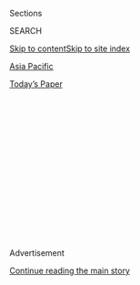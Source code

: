 <div id="app">

<div>

<div>

<div>

<div class="NYTAppHideMasthead css-1q2w90k e1suatyy0">

<div class="section css-ui9rw0 e1suatyy2">

<div class="css-eph4ug er09x8g0">

<div class="css-6n7j50">

</div>

<span class="css-1dv1kvn">Sections</span>

<div class="css-10488qs">

<span class="css-1dv1kvn">SEARCH</span>

</div>

[Skip to content](#site-content)[Skip to site index](#site-index)

</div>

<div id="masthead-section-label" class="css-1wr3we4 eaxe0e00">

[Asia
Pacific](https://www.nytimes.com/section/world/asia)

</div>

<div class="css-10698na e1huz5gh0">

</div>

</div>

<div id="masthead-bar-one" class="section hasLinks css-15hmgas e1csuq9d3">

<div class="css-uqyvli e1csuq9d0">

</div>

<div class="css-1uqjmks e1csuq9d1">

</div>

<div class="css-9e9ivx">

[](https://myaccount.nytimes.com/auth/login?response_type=cookie&client_id=vi)

</div>

<div class="css-1bvtpon e1csuq9d2">

[Today’s
Paper](https://www.nytimes.com/section/todayspaper)

</div>

</div>

</div>

</div>

<div data-aria-hidden="false">

<div id="site-content" data-role="main">

<div>

<div class="css-1aor85t" style="opacity:0.000000001;z-index:-1;visibility:hidden">

<div class="css-1hqnpie">

<div class="css-epjblv">

<span class="css-17xtcya">[Asia
Pacific](/section/world/asia)</span><span class="css-x15j1o">|</span><span class="css-fwqvlz">In
Kashmir, Blood and Grief in an Intimate War: ‘These Bodies Are Our
Assets’</span>

</div>

<div class="css-k008qs">

<div class="css-1iwv8en">

<span class="css-18z7m18"></span>

<div>

</div>

</div>

<span class="css-1n6z4y">https://nyti.ms/2O3e3SN</span>

<div class="css-1705lsu">

<div class="css-4xjgmj">

<div class="css-4skfbu" data-role="toolbar" data-aria-label="Social Media Share buttons, Save button, and Comments Panel with current comment count" data-testid="share-tools">

  - 
  - 
  - 
  - 
    
    <div class="css-6n7j50">
    
    </div>

  - 
  - 

</div>

</div>

</div>

</div>

</div>

</div>

<div id="NYT_TOP_BANNER_REGION" class="css-13pd83m">

</div>

<div id="top-wrapper" class="css-1sy8kpn">

<div id="top-slug" class="css-l9onyx">

Advertisement

</div>

[Continue reading the main
story](#after-top)

<div class="ad top-wrapper" style="text-align:center;height:100%;display:block;min-height:250px">

<div id="top" class="place-ad" data-position="top" data-size-key="top">

</div>

</div>

<div id="after-top">

</div>

</div>

<div id="sponsor-wrapper" class="css-1hyfx7x">

<div id="sponsor-slug" class="css-19vbshk">

Supported by

</div>

[Continue reading the main
story](#after-sponsor)

<div id="sponsor" class="ad sponsor-wrapper" style="text-align:center;height:100%;display:block">

</div>

<div id="after-sponsor">

</div>

</div>

<div class="css-1vkm6nb ehdk2mb0">

# In Kashmir, Blood and Grief in an Intimate War: ‘These Bodies Are Our Assets’

</div>

<div class="css-xt80pu e12qa4dv0">

<div class="css-18e8msd">

<div class="css-vp77d3 epjyd6m0">

<div class="css-1baulvz">

By [<span class="css-1baulvz last-byline" itemprop="name">Jeffrey
Gettleman</span>](https://www.nytimes.com/by/jeffrey-gettleman)

</div>

</div>

  - Aug. 1,
    2018

  - 
    
    <div class="css-4xjgmj">
    
    <div class="css-d8bdto" data-role="toolbar" data-aria-label="Social Media Share buttons, Save button, and Comments Panel with current comment count" data-testid="share-tools">
    
      - 
      - 
      - 
      - 
        
        <div class="css-6n7j50">
        
        </div>
    
      - 
      - 
    
    </div>
    
    </div>

</div>

</div>

<div class="section meteredContent css-1r7ky0e" name="articleBody" itemprop="articleBody">

<div class="css-79elbk" data-testid="photoviewer-wrapper">

<div class="css-z3e15g" data-testid="photoviewer-wrapper-hidden">

</div>

<div class="css-1a48zt4 ehw59r15" data-testid="photoviewer-children">

![<span class="css-16f3y1r e13ogyst0" data-aria-hidden="true">Officer
Ashiq Tak, the commander of a tactical police unit in southern Kashmir.
His uncle was killed by the militant Sameer
Tiger.</span><span class="css-cnj6d5 e1z0qqy90" itemprop="copyrightHolder"><span class="css-1ly73wi e1tej78p0">Credit...</span><span>Atul
Loke for The New York
Times</span></span>](https://static01.nyt.com/images/2018/03/27/world/00kashmir-1/merlin_134725104_b5b87f80-0aef-428e-a143-a94cdb52d961-articleLarge.jpg?quality=75&auto=webp&disable=upscale)

</div>

</div>

<div class="css-1fanzo5 StoryBodyCompanionColumn">

<div class="css-53u6y8">

QASBAYAR, Kashmir — It was 9:30 p.m. when Sameer Tiger came to the door,
a rifle slung over his shoulder.

Most of the village of Qasbayar, a tucked-away hamlet surrounded by
apple orchards and framed by Kashmir’s mountain peaks, was getting ready
for sleep. A few yellowish lights burned in windows, but otherwise the
village was dark.

“Is Bashir home?” Sameer Tiger asked. “Can we talk to him?”

Bashir Ahmad’s family didn’t know what to do. Mr. Ahmad wasn’t a
fighter; he was a 55-year-old pharmacist. And Sameer Tiger was a bit of
mystery. He had grown up a skinny kid just down the road and used to
lift weights with Mr. Ahmad’s sons at the neighborhood gym; they’d spot
each other with the barbells, all friends.

But Sameer Tiger had disappeared for a while and then resurfaced as a
bushy-haired militant, a member of an outlawed Kashmiri separatist group
that had killed many people, the vast majority of them fellow Kashmiris.

</div>

</div>

<div class="css-1fanzo5 StoryBodyCompanionColumn">

<div class="css-53u6y8">

Kashmir’s war, a territorial dispute between India and neighboring
Pakistan, has smoldered for decades. Now it is collapsing into itself.
The violence is becoming smaller, more intimate and harder to escape.

Years ago, Pakistan pushed thousands of militants across the border as a
proxy army to wreak havoc in the Indian-controlled parts of Kashmir.
Now, the resistance inside the Indian areas is overwhelmingly homegrown.

The conflict today is probably driven less by geopolitics than by
internal Indian politics, which have increasingly taken an anti-Muslim
direction. Most of the fighters are young men like Sameer Tiger from
quiet brick-walled villages like Qasbayar, who draw support from a
population deeply resentful of India’s governing party and years of
occupation.

Anyone even remotely associated with politics is in danger. That
included Mr. Ahmad, who, when he wasn’t sitting behind the counter of
the village pharmacy, was known to host events for a local Kashmiri
political party.

“Don’t worry,” Sameer Tiger said, standing at Mr. Ahmad’s door, seeming
to sense the family’s anxiety.

</div>

</div>

<div class="css-1fanzo5 StoryBodyCompanionColumn">

<div class="css-53u6y8">

He looked Mr. Ahmad’s son right in the eye.

“We don’t mean any harm,” he said. “Your father is like our father.”

Mr. Ahmad rushed home from work and invited Sameer Tiger in for tea.
They sat on the living room carpet talking quietly, then Mr. Ahmad
nodded goodbye to his wife and son and left with the visitor.

He didn’t have much choice. Sameer Tiger was armed, and insistent, and
had arrived with three others who were waiting in the road. The group
moved slowly down the unlit lane.

At a bend in the road, in front of a shuttered shop, Sameer Tiger and
Mr. Ahmad started arguing, a witness said. Four gun blasts rang out. Mr.
Ahmad screamed. The few remaining lights in the neighborhood were
suddenly extinguished.

**JUST THE NAME KASHMIR** conjures a set of very opposing images: snowy
mountain peaks and chaotic protests, fields of wildflowers and endless
deaths. It is a staggeringly beautiful place that lives up to all its
fabled charm, yet even the quietest moments here feel
ominous.

</div>

</div>

<div class="css-79elbk" data-testid="photoviewer-wrapper">

<div class="css-z3e15g" data-testid="photoviewer-wrapper-hidden">

</div>

<div class="css-1a48zt4 ehw59r15" data-testid="photoviewer-children">

<div class="css-1xdhyk6 erfvjey0">

<span class="css-1ly73wi e1tej78p0">Image</span>

<div class="css-zjzyr8">

<div data-testid="lazyimage-container" style="height:257.1333333333334px">

</div>

</div>

</div>

<span class="css-16f3y1r e13ogyst0" data-aria-hidden="true">A mosque in
Srinagar. The Kashmir Valley is predominantly Muslim, but it is
controlled by India, which is predominantly
Hindu.</span><span class="css-cnj6d5 e1z0qqy90" itemprop="copyrightHolder"><span class="css-1ly73wi e1tej78p0">Credit...</span><span>Atul
Loke for The New York Times</span></span>

</div>

</div>

<div class="css-1fanzo5 StoryBodyCompanionColumn">

<div class="css-53u6y8">

Kashmir sits on the frontier of India and Pakistan, and both countries
have spilled rivers of blood over it. Three times, they have gone to
war, and tens of thousands of people have been killed in the conflict.
It is one of [Asia’s most dangerous flash
points](http://www.nytimes.com/1999/08/12/world/vale-tears-special-report-kashmir-crushed-jewel-caught-vise-hatred.html),
where a million troops have squared off along the disputed border. Both
sides now wield nuclear arms. And the two sides are divided by religion,
with Kashmir stuck in the middle.

</div>

</div>

<div class="css-1fanzo5 StoryBodyCompanionColumn">

<div class="css-53u6y8">

India, which has controlled most of the Kashmir Valley for the past 70
years, is predominantly Hindu. The valley itself is predominantly
Muslim, as is Pakistan. But as the days pass, the conflict has become
less of a religiously driven proxy war.

The rebellion, says Imran Khan, Pakistan’s presumed new leader, is now
“indigenous.” Mr. Khan, who clearly has a Pakistani perspective on the
conflict, says he is determined to negotiate an end to it. His
persuasive election victory last month — and the fact that India’s prime
minister, Narendra Modi, made a friendly phone call to congratulate him
— suggests a breakthrough is possible.

But India still loves to blame Pakistan for all its Kashmir problems,
and Pakistan, according to Western intelligence agents, continues to
send some money and weapons to militants in Kashmir. Many Indian
politicians seem in denial that their own politics and policies might be
a factor.

India’s swerve to the right in recent years, with the rise of the Hindu
nationalist Bharatiya Janata Party, has deeply alienated its Muslim
minority. Many top members of the ruling party have a very questionable
record when it comes to treating Muslims fairly. This has emboldened
Hindu supremacists across India, and in recent years, Hindu lynch mobs
have targeted and killed Muslims, often based on false rumors. Many of
the culprits are lightly punished, if at all, leaving India’s Muslims
feeling exposed.

In the Indian-administered parts of Kashmir, where there was already a
history of bitter conflict, the new politics have spurred more people to
turn against the government. Some pick up guns, others rocks, but the
root emotion is the same: Many Kashmiris now hate
India.

</div>

</div>

<div class="css-79elbk" data-testid="photoviewer-wrapper">

<div class="css-z3e15g" data-testid="photoviewer-wrapper-hidden">

</div>

<div class="css-1a48zt4 ehw59r15" data-testid="photoviewer-children">

<div class="css-1xdhyk6 erfvjey0">

<span class="css-1ly73wi e1tej78p0">Image</span>

<div class="css-zjzyr8">

<div data-testid="lazyimage-container" style="height:257.1333333333334px">

</div>

</div>

</div>

<span class="css-16f3y1r e13ogyst0" data-aria-hidden="true">Photos of
people wanted by the police, at a station near Qasbayar. Around 250
militants are operating in the Kashmir Valley, down from thousands two
decades
ago.</span><span class="css-cnj6d5 e1z0qqy90" itemprop="copyrightHolder"><span class="css-1ly73wi e1tej78p0">Credit...</span><span>Atul
Loke for The New York Times</span></span>

</div>

</div>

<div class="css-1fanzo5 StoryBodyCompanionColumn">

<div class="css-53u6y8">

“This is what’s different,’’ said Siddiq Wahid, a Kashmiri historian who
earned his Ph.D from Harvard. “Before, in the 1990s, many Kashmiris felt
we can negotiate this, we can talk.’’

</div>

</div>

<div class="css-1fanzo5 StoryBodyCompanionColumn">

<div class="css-53u6y8">

“But nobody wants to be part of India now,” he said. “Every Kashmiri is
resisting today, in different ways.’’

The latest are children and grandmothers. At almost every recent
security operation, as Indian officers closed in on houses where
militants were believed to be hiding, they have had to reckon with
seething crowds of residents of all ages acting as human shields.

Walk through Kashmiri villages, where little apples are ripening on the
trees and the air tastes clean and crisp, and ask people what they want.
The most common response is independence. Some say they want to join
Pakistan. None say anything good about India, at least not in public.

India’s steely response has pushed away even moderates. Soldiers
manhandle residents, cut off roads and barge into homes, saying they are
looking for militants, who often hide among ordinary residents. When
violent protests erupt, the Indian security services blast live
ammunition and buckshot into the crowds, [killing or blinding many
people](https://www.nytimes.com/2016/08/29/world/asia/pellet-guns-used-in-kashmir-protests-cause-dead-eyes-epidemic.html),
including schoolchildren who are simply bystanders, despite cries from
human rights groups to
stop.

</div>

</div>

<div class="css-79elbk" data-testid="photoviewer-wrapper">

<div class="css-z3e15g" data-testid="photoviewer-wrapper-hidden">

</div>

<div class="css-1a48zt4 ehw59r15" data-testid="photoviewer-children">

<div class="css-1xdhyk6 erfvjey0">

<span class="css-1ly73wi e1tej78p0">Image</span>

<div class="css-zjzyr8">

<div data-testid="lazyimage-container" style="height:257.1333333333334px">

</div>

</div>

</div>

<span class="css-16f3y1r e13ogyst0" data-aria-hidden="true">The police
patrolling in
Srinagar.</span><span class="css-cnj6d5 e1z0qqy90" itemprop="copyrightHolder"><span class="css-1ly73wi e1tej78p0">Credit...</span><span>Atul
Loke for The New York Times</span></span>

</div>

</div>

<div class="css-1fanzo5 StoryBodyCompanionColumn">

<div class="css-53u6y8">

But while protests against Indian rule have grown in number and size,
the armed militancy has become surprisingly small, partly because
Pakistan is not providing as much support as it used to. Security
officials say there are only around 250 armed militants operating in the
Kashmir Valley, down from thousands two decades ago. Most of them are
poorly trained and militarily lost. But still, the Indians can’t stomp
them out.

“I’ll be honest,” said Mohammad Aslam, a seemingly forthright police
commander in southern Kashmir. “For every militant we kill, more are
joining.”

</div>

</div>

<div class="css-1fanzo5 StoryBodyCompanionColumn">

<div class="css-53u6y8">

**THE HUNT FOR SAMEER TIGER** began the night he killed Mr. Ahmad, on
April 15, 2017.

Back then, he wasn’t widely known as Sameer Tiger. To most, he was still
Sameer Bhat, a 17-year-old high school dropout who had worked in a local
bakery. The Indian security forces give all the known militants a grade:
A through C, with A being the most wanted. Sameer Tiger was a C.

The first place the police searched was Drabgam, his village. The shops
are small, tucked into old brick buildings. The jobs are few. Like much
of southern Kashmir, Drabgam hangs on the apple business. After the last
of the apples have been picked in October and until the new crop is
tended in the spring, there is little to do.

Sameer Tiger’s house is one of the more modest: one and a half stories
of crudely finished brick, a couple of naked electrical bulbs dangling
in the living room, some wet shawls flapping on a line outside. His
father is a laborer and farmer who tends just a few acres of orchards.
His mother, Gulshan, is chatty and welcoming. They live on a dirt
road.

</div>

</div>

<div class="css-79elbk" data-testid="photoviewer-wrapper">

<div class="css-z3e15g" data-testid="photoviewer-wrapper-hidden">

</div>

<div class="css-1a48zt4 ehw59r15" data-testid="photoviewer-children">

<div class="css-1xdhyk6 erfvjey0">

<span class="css-1ly73wi e1tej78p0">Image</span>

<div class="css-zjzyr8">

<div data-testid="lazyimage-container" style="height:257.1333333333334px">

</div>

</div>

</div>

<span class="css-16f3y1r e13ogyst0" data-aria-hidden="true">Sameer
Tiger’s parents, Mohammed Maqbool Bhat, left, and Gulshan Begum,
center, at home in southern Kashmir. Sameer changed his last name to
Tiger in honor of an uncle known for his great
strength.</span><span class="css-cnj6d5 e1z0qqy90" itemprop="copyrightHolder"><span class="css-1ly73wi e1tej78p0">Credit...</span><span>Atul
Loke for The New York Times</span></span>

</div>

</div>

<div class="css-1fanzo5 StoryBodyCompanionColumn">

<div class="css-53u6y8">

“Sameer loves these,” she said, pressing a handful of coconut candies
into my palm and tugging me into their bare living room. The candies
were exceptionally sweet and left a milky taste on the tongue.

Sameer Tiger’s parents said their son was a reluctant militant. One
afternoon in early 2016, he was accused of throwing rocks at police
officers. Sameer Tiger was working in the bakery at the time, his
parents said, and they insisted he was innocent.

But the police didn’t listen and dragged him into a truck by his hair,
they said. He spent a few days in jail. After he was let out, he
disappeared.

</div>

</div>

<div class="css-1fanzo5 StoryBodyCompanionColumn">

<div class="css-53u6y8">

Soon his face popped up on separatist websites, his piercing eyes
staring at the camera, his bushy hair now down to his shoulders, a
Kalashnikov in his hands.

“When we saw that,” said Maqbool, his father, “we said goodbye.”

More than 250,000 Indian Army soldiers, border guards, police officers
and police reservists are stationed in the valley, outnumbering the
militants 1,000 to one. Most militants don’t last two years. One
fighter, a former college sociology professor, was [killed in May just
two days after he
joined](https://www.firstpost.com/india/kashmir-university-professor-rafi-bhat-gets-killed-within-40-hrs-of-joining-militancy-students-colleagues-in-shock-4458433.html).

Their attacks tend to be quixotic and they usually die in a hail of
automatic weapon fire. Their assassinations and killings are not
militarily significant, more acts of protest against Indian rule. Of the
approximately 250 known militants, police officials said, only 50 or so
came from Pakistan, and most of the rest, the locals, have never left
the
valley.

</div>

</div>

<div class="css-79elbk" data-testid="photoviewer-wrapper">

<div class="css-z3e15g" data-testid="photoviewer-wrapper-hidden">

</div>

<div class="css-1a48zt4 ehw59r15" data-testid="photoviewer-children">

<div class="css-1xdhyk6 erfvjey0">

<span class="css-1ly73wi e1tej78p0">Image</span>

<div class="css-zjzyr8">

<div data-testid="lazyimage-container" style="height:257.1333333333334px">

</div>

</div>

</div>

<span class="css-16f3y1r e13ogyst0" data-aria-hidden="true">Protesters
in Srinagar in February. “For every militant we kill,” one officer said,
“more are
joining.”</span><span class="css-cnj6d5 e1z0qqy90" itemprop="copyrightHolder"><span class="css-1ly73wi e1tej78p0">Credit...</span><span>Atul
Loke for The New York Times</span></span>

</div>

</div>

<div class="css-1fanzo5 StoryBodyCompanionColumn">

<div class="css-53u6y8">

Sameer Tiger’s parents said he changed his last name from Bhat to Tiger
in honor of a brawny uncle with that nickname who was known for his
immense strength.

When I asked about the killing of Bashir Ahmad, his father looked down
at the carpet. For the first time, he seemed embarrassed about his son.

“Bashir was a good man,” he mumbled. “Sameer wasn’t there to kill him.
It was an accident.”

It might have been. On this point, Sameer Tiger’s family and a survivor
of the shooting seem to agree.

</div>

</div>

<div class="css-1fanzo5 StoryBodyCompanionColumn">

<div class="css-53u6y8">

The night Mr. Ahmad was killed, the militants had also pulled another
village elder from his home, Mohamad Altaf, a first cousin of Mr. Ahmad.
Both were among Qasbayar’s elite, landowners who supported the [Peoples
Democratic
Party](https://economictimes.indiatimes.com/news/politics-and-nation/jks-pdp-bjp-alliance-becoming-increasingly-untenable/articleshow/62897945.cms),
Kashmir’s dominant political organization.

The party used to sympathize with separatism, but to win control of the
state parliament, it joined hands with the Hindu-nationalist Bharatiya
Janata Party three years ago. Many Kashmiris accused it of selling out
to Indian rule.

In June, the alliance suddenly broke apart, leaving a vacuum in the
State Assembly. India’s central government took over running the state.
Kashmiris are now terrified that the government will escalate military
operations; the sense of hopelessness is rising.

According to Mr. Altaf, as they walked through the unlit lanes of
Qasbayar with the militants, Sameer Tiger urged him and Mr. Ahmad to
renounce their party affiliation. When Mr. Ahmad started arguing, Sameer
Tiger ordered both men to lie facedown and close their eyes.

Mr. Altaf was shot once in the back of his right knee and not critically
hurt. He thinks the intent was to send a message.

But Mr. Ahmad was shot three times in his legs, the bullets moving
upward toward his waist, Mr. Altaf said. His cousin, a lifelong friend,
bled to death on the spot. Maybe the Kalashnikov jumped in Sameer
Tiger’s hands. Maybe he squeezed a split second too long.

Mr. Altaf can’t stop thinking about it. The betrayal haunts him.

**“**Bashir invited Sameer Tiger in for tea, *tea,*” he said.

</div>

</div>

<div class="css-1fanzo5 StoryBodyCompanionColumn">

<div class="css-53u6y8">

His cousin’s death seems so pointless. He wonders if Sameer Tiger didn’t
set out that night to kill. Maybe, Mr. Altaf thinks, he just didn’t know
how to use his
gun.

</div>

</div>

<div class="css-79elbk" data-testid="photoviewer-wrapper">

<div class="css-z3e15g" data-testid="photoviewer-wrapper-hidden">

</div>

<div class="css-1a48zt4 ehw59r15" data-testid="photoviewer-children">

<div class="css-1xdhyk6 erfvjey0">

<span class="css-1ly73wi e1tej78p0">Image</span>

<div class="css-zjzyr8">

<div data-testid="lazyimage-container" style="height:257.1333333333334px">

</div>

</div>

</div>

<span class="css-16f3y1r e13ogyst0" data-aria-hidden="true">Mohamad
Altaf, center, and his wife, Fareeda Akhtar, at home. Mr. Altaf was shot
once in the back of his right knee by Sameer
Tiger.</span><span class="css-cnj6d5 e1z0qqy90" itemprop="copyrightHolder"><span class="css-1ly73wi e1tej78p0">Credit...</span><span>Atul
Loke for The New York Times</span></span>

</div>

</div>

<div class="css-1fanzo5 StoryBodyCompanionColumn">

<div class="css-53u6y8">

These days, the Kashmiri militants don’t have many opportunities to
practice shooting, police officials said. It is not like the 1990s, when
thousands of young Kashmiri men slipped across the border to training
camps on the Pakistani side. The Indians have sealed much of the
contested frontier, which runs about 450 miles.

The [Israelis have been surreptitiously helping them, providing security
cameras](http://indianexpress.com/article/india/israel-fence-systems-quick-response-team-at-pakistanbangladesh-borders-bsf-dg-4794770/),
night vision gear, drones and other surveillance equipment along the
border to stop big infiltrations. All this, coupled with the fact that
[Pakistan has closed most of its militant
camps](http://www.nytimes.com/2002/01/02/world/india-pakistan-tension-islamabad-pakistan-said-order-end-support-for-militant.html)
under pressure from the United States, has pushed the fighting away from
the border, and deeper into the villages.

Kashmiris speak of a psychological tension that divides communities,
individual families and sometimes even the same person. On one hand,
people want to support a functioning society — to have their children go
to school, get jobs, see some economic development — and Indian control
represents that. On the other, they feel real sympathy for a cause,
Kashmiri independence, that they consider just.

“Let’s be realistic: India’s never going to give up this land,” said one
young Kashmiri who asked that his identity not be revealed because he
could be labeled a collaborator.

“I can say such things in my house. But as soon as I step outside, even
into my own street, I can’t say that. It has to be ‘*Azadi\! Azadi\!
Azadi\!*’ ” he said, using the word for freedom. “It’s like you have to
be two different people, all the time.”

</div>

</div>

<div class="css-1fanzo5 StoryBodyCompanionColumn">

<div class="css-53u6y8">

He sighed.

“It’s exhausting.”

**THE BIGGEST CHALLENGE IN KILLING MILITANTS**, Officer Ashiq Tak
explained, isn’t finding them.

“Information is coming in all the time,” he said. “We know their
friends, their girlfriends, which houses they’re using.

“The trick,” he said, “is laying the cordon.”

Officer Tak is another example of how this war is shrinking. He grew up
in Qasbayar, a couple of miles from Sameer Tiger. Mr. Ahmad was his
mother’s brother. This winter he found himself, as the commanding
officer of a tactical police unit in southern Kashmir, hunting the man
who killed his uncle.

Sameer Tiger was emerging as a militant’s militant. He was increasingly
active — and not just on social media.

He attacked police stations, he recruited new fighters and he supplied
pistols to young men to carry out assassinations, Officer Tak said. The
police often discovered where he was hiding, and set up their security
cordons, but he was
slippery.

</div>

</div>

<div class="css-79elbk" data-testid="photoviewer-wrapper">

<div class="css-z3e15g" data-testid="photoviewer-wrapper-hidden">

</div>

<div class="css-1a48zt4 ehw59r15" data-testid="photoviewer-children">

<div class="css-1xdhyk6 erfvjey0">

<span class="css-1ly73wi e1tej78p0">Image</span>

<div class="css-zjzyr8">

<div data-testid="lazyimage-container" style="height:559.3777777777777px">

</div>

</div>

</div>

<span class="css-16f3y1r e13ogyst0" data-aria-hidden="true">Sameer
Tiger’s image started popping up on separatist websites. “When we saw
that,” his father said, “we said
goodbye.”</span><span class="css-cnj6d5 e1z0qqy90" itemprop="copyrightHolder"><span class="css-1ly73wi e1tej78p0">Credit...</span><span>Atul
Loke for The New York Times</span></span>

</div>

</div>

<div class="css-1fanzo5 StoryBodyCompanionColumn">

<div class="css-53u6y8">

“We almost had him,” Officer Tak said in February. “But he escaped,
dressed like a girl.”

Officer Tak seemed dispirited by all the support for Sameer Tiger, and
the fact that many Kashmiris consider police officers like himself to be
traitors. Unlike soldiers in the Indian Army, which is recruited from
across the country, police officers in the region come from within the
state of Jammu and Kashmir, and dozens have been killed.

</div>

</div>

<div class="css-1fanzo5 StoryBodyCompanionColumn">

<div class="css-53u6y8">

Many Kashmiris see them as collaborators and call them “Modi’s dogs,” a
reference to India’s prime minister, who rose to power as part of the
Hindu right-wing movement.

Officer Tak said that Kashmiris had so little faith in the security
services that when a police officer or soldier killed a civilian, people
didn’t even bother demanding justice.

“Anywhere else, they’d ask for an investigation,” he said. “Here, they
just take the body and go away.”

“That’s a bad sign,” he said. “That’s total alienation.”

**SAMEER TIGER RESURFACED** in late April, a year after Mr. Ahmad’s
death. A few miles from his house, witnesses said, he stopped a car
carrying a local politician and shot him dead. The attack, conducted in
the daytime and on a busy road, was unusually audacious. India’s
national news media seized upon it, and for the first time Sameer Tiger
was [front-page
news](https://www.news18.com/news/india/ghulam-nabi-patel-slain-by-hizbul-mujahideen-disowned-by-pdp-congress-1729811.html).

The hunt for him intensified but more civilians were rallying to the
defense of militants, often barricading the roads as the police closed
in and pelting officers with rocks.

“It’s getting very hard to do operations,” Officer Tak grumbled.

Around this time [a mysterious
video](https://www.youtube.com/watch?v=Bo8KypsQST4) appeared on Facebook
in which Sameer Tiger issued a threat to Maj. Rohit Shukla, one of the
area’s commanding army officers: “Tell Shukla to come and face me.”

A few days later, on April 30, the army got a tip that Sameer Tiger was
hiding in a house in the center of Drabgam. Though he was now a highly
wanted militant, upgraded to an A rating, it seemed he had never strayed
far from home.

</div>

</div>

<div class="css-1fanzo5 StoryBodyCompanionColumn">

<div class="css-53u6y8">

This time, the Indian Army didn’t arrive en masse. They used mud-smeared
dump trucks packed with soldiers wearing traditional pheran cloaks, guns
hidden. The villagers thought they were laborers. The soldiers quietly
surrounded the house and called for backup.

The soldiers sent in two rounds of emissaries, including village elders,
to persuade Sameer Tiger to surrender. He replied with a burst of
bullets, hitting Major Shukla in the shoulder.

The sound of gunfire served as an alarm, setting off an eruption. The
village mobilized. Boys, girls, men and women scampered out of their
houses and rushed into the road with stones in their hands. Mosque
loudspeakers blared: “Sameer Tiger is trapped\! Go help him\!” The whole
town, quite openly, was rallying to an outlaw’s side.

As additional army trucks rumbled in, packed with troops, more civilians
rushed forward, trying to insert themselves between the troops and
Sameer Tiger. One young man was shot dead; the crowd kept coming.

But the cordon had been well laid, growing to nearly 300 soldiers and
police officers. The civilians, however determined, couldn’t break it.

Several police commanders said security officers then moved in, firing a
rocket at the house. Flames burst out. Sameer Tiger scampered onto a
rooftop. The soldiers opened up with automatic weapons from four
directions. He was hit several times.

  
**A CULTURE OF DEATH IS SPREADING** across Kashmir. The militants have
become the biggest heroes. People paint their names on walls. They wear
T-shirts showing their bearded faces. They speak of them affectionately,
as if they are close friends. The militants are especially revered after
they are dead.

</div>

</div>

<div class="css-1fanzo5 StoryBodyCompanionColumn">

<div class="css-53u6y8">

On a Tuesday morning, May 1, Sameer Tiger’s lifeless body, riddled with
holes and soaked in blood, was hoisted onto a makeshift wooden platform
in the yard of one of Drabgam’s mosques. Thousands poured in from across
the valley. For hours they chanted his name: “Tiger\! Tiger\! Sameer
Tiger\!”

</div>

</div>

<div class="css-79elbk" data-testid="photoviewer-wrapper">

<div class="css-z3e15g" data-testid="photoviewer-wrapper-hidden">

</div>

<div class="css-1a48zt4 ehw59r15" data-testid="photoviewer-children">

<div class="css-1xdhyk6 erfvjey0">

<span class="css-1ly73wi e1tej78p0">Image</span>

<div class="css-zjzyr8">

<div data-testid="lazyimage-container" style="height:256.4888888888889px">

</div>

</div>

</div>

<span class="css-16f3y1r e13ogyst0" data-aria-hidden="true">Sameer
Tiger’s funeral procession. “These bodies are our assets,” said a
woman who identified herself as a separatist
leader.</span><span class="css-cnj6d5 e1z0qqy90" itemprop="copyrightHolder"><span class="css-1ly73wi e1tej78p0">Credit...</span><span>Tauseef
Mustafa/Agence France-Presse — Getty Images</span></span>

</div>

</div>

<div class="css-1fanzo5 StoryBodyCompanionColumn">

<div class="css-53u6y8">

Boys scrambled up trees and scurried across tin roofs, the light metal
popping beneath their gym shoes, to find any vantage point. Others
fought through the nearly impenetrable crowd to the funeral pyre, just
to gently stroke Sameer Tiger’s beard or to kiss his pale face goodbye.
Many vowed to join the militants.

One woman who identified herself as a separatist leader looked out at
the sea of mourners and gravely smiled.

“We are winning,” she said. “These bodies are our assets.”

A few hundred yards away, on the rooftop where Sameer Tiger had been
cornered, a team of boys wearing religious skullcaps scrubbed a
rust-colored splotch. A crowd pressed in to watch.

“Young ones, tell me: What does the spilling of this blood mean?” one
man shouted.

*“Azadi\!*” the crowd roared back.

The boys worked fast, heads down, sweat trickling off their temples.
They used wet rags to mop up the splotch. They squeezed the blood-water
mixture into a copper urn, to be saved. An imam watching closely told
them to capture every last drop of blood.

</div>

</div>

</div>

<div>

</div>

<div>

</div>

<div>

</div>

<div>

<div id="bottom-wrapper" class="css-1ede5it">

<div id="bottom-slug" class="css-l9onyx">

Advertisement

</div>

[Continue reading the main
story](#after-bottom)

<div id="bottom" class="ad bottom-wrapper" style="text-align:center;height:100%;display:block;min-height:90px">

</div>

<div id="after-bottom">

</div>

</div>

</div>

</div>

</div>

## Site Index

<div>

</div>

## Site Information Navigation

  - [© <span>2020</span> <span>The New York Times
    Company</span>](https://help.nytimes.com/hc/en-us/articles/115014792127-Copyright-notice)

<!-- end list -->

  - [NYTCo](https://www.nytco.com/)
  - [Contact
    Us](https://help.nytimes.com/hc/en-us/articles/115015385887-Contact-Us)
  - [Work with us](https://www.nytco.com/careers/)
  - [Advertise](https://nytmediakit.com/)
  - [T Brand Studio](http://www.tbrandstudio.com/)
  - [Your Ad
    Choices](https://www.nytimes.com/privacy/cookie-policy#how-do-i-manage-trackers)
  - [Privacy](https://www.nytimes.com/privacy)
  - [Terms of
    Service](https://help.nytimes.com/hc/en-us/articles/115014893428-Terms-of-service)
  - [Terms of
    Sale](https://help.nytimes.com/hc/en-us/articles/115014893968-Terms-of-sale)
  - [Site
    Map](https://spiderbites.nytimes.com)
  - [Help](https://help.nytimes.com/hc/en-us)
  - [Subscriptions](https://www.nytimes.com/subscription?campaignId=37WXW)

</div>

</div>

</div>

</div>
